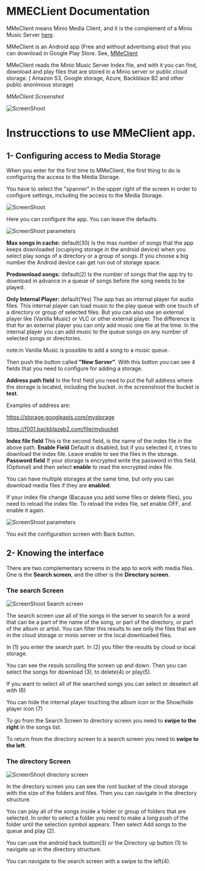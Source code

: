 # MMECLient Documentation

MMeClient means Minio Media Client, and it is the complement of a Minio Music Server [here](https://github.com/Javierenrique00/minio_Music_Server).

MMeClient is an Android app (Free and without advertising also) that you can download in Google Play Store. See, [MMeClient](https://play.google.com/store/apps/details?id=com.mundocreativo.javier.mmeclient&hl=en)

MMeClient reads the Minio Music Server Index file, and with it you can find, download and play files that are stored in a Minio server or public cloud storage. ( Amazon S3, Google storage, Azure, Backblaze B2 and other public anonimous storage)

_MMeClient Screenshot_

![ScreenShoot](./pictures/Screenshot_20190904-152246.png)



# Instrucctions to use MMeClient app.

## 1- Configuring access to Media Storage

When you enter for the first time to MMeClient, the first thing to do is configuring the access to the Media Storage.

You have to select the "spanner" in the upper right of the screen in order to configure settings, including the access to the Media Storage.

![ScreenShoot](./pictures/Screenshot_20190904-152400.png)

Here you can configure the app. You can leave the defaults.

![ScreenShoot parameters](./pictures/Screenshot_20190904-152435.png)

**Max songs in cache:** default(30) Is the max number of songs that the app keeps downloaded (ocupiying storage in the android device) when you select play songs of a directory or a group of songs. If you choose a big number the Android device can get run out of storage space.

**Predownload songs:** default(2) Is the number of songs that the app try to download in advance in a queue of songs before the song needs to be played.

**Only Internal Player:** default(Yes) The app has an internal player for audio files. This internal player can load music to the play queue with one touch of a directory or group of selected files. But you can also use an external player like (Vanilla Music) or VLC or other external player. The difference is that for an external player you can only add music one file at the time. In the internal player you can add music to the queue songs on any number of selected songs or directories.

note:in Vanilla Music is possible to add a song to a music queue.

Then push the button called **"New Server"**. With this button you can see 4 fields that you need to configure for adding a storage.

**Address path field** In the first field you need to put the full address where the storage is located, including the bucket. in the screenshoot the bucket is **test**.

Examples of address are:

https://storage.googleapis.com/mystorage

https://f001.backblazeb2.com/file/mybucket

**Index file field** This is the second field, is the name of the index file in the above path.
**Enable Field** Default is disabled, but if you selected it, it tries to download the index file. Leave enable to see the files in the storage.
**Password field** If your storage is encrypted write the password in this field. (Optional) and then select **enable** to read the encrypted index file.

You can have multiple storages at the same time, but only you can download media files if they are **enabled**.

If your index file change (Bacause you add some files or delete files), you need to reload the index file. To reload the index file, set enable OFF, and enable it again.


![ScreenShoot parameters](./pictures/Screenshot_20190904-152522.png)


You exit the configuration screen with Back button.

## 2- Knowing the interface

There are two complementary screens in the app to work with media files. One is the **Search screen**, and the other is the **Directory screen**.

### The search Screen

![ScreenShoot Search screen](./pictures/explicacion1.png)

The search screen use all of the songs in the server to search for a word that can be a part of the name of the song, or part of the directory, or part of the album or artist. You can filter this results to see only the files that are in the cloud storage or minio server or the local downloaded files.

In (1) you enter the search part.
In (2) you filter the results by cloud or local storage.

You can see the resuls scrolling the screen up and down. Then you can select the songs for download (3), to delete(4) or play(5).

If you want to select all of the searched songs you can select or deselect all with (6)

You can hide the internal player touching the album icon or the Show/hide player icon (7)

To go from the Search Screen to directory screen you need to **swipe to the right** in the songs list.

To return from the directory screen to a search screen you need to **swipe to the left**.

### The directory Screen

![ScreenShoot directory screen](./pictures/explicacion2.png)


In the directory screen you can see the root bucket of the cloud storage with the size of the folders and files. Then you can navigate in the directory structure.

You can play all of the songs inside a folder or group of folders that are selected. In order to select a folder you need to make a long push of the folder until the selection symbol appears. Then select Add songs to the queue and play (2).

You can use the android back button(3) or the Directory up button (1) to navigate up in the directory structure.

You can navigate to the search screen with a swipe to the left(4).



